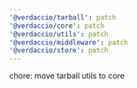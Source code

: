 ```yaml
---
'@verdaccio/tarball': patch
'@verdaccio/core': patch
'@verdaccio/utils': patch
'@verdaccio/middleware': patch
'@verdaccio/store': patch
---
```


chore: move tarball utils to core
